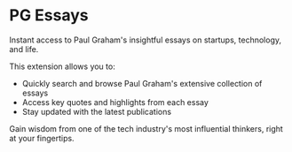 
# PG Essays

Instant access to Paul Graham's insightful essays on startups, technology, and life.

This extension allows you to:
- Quickly search and browse Paul Graham's extensive collection of essays
- Access key quotes and highlights from each essay
- Stay updated with the latest publications

Gain wisdom from one of the tech industry's most influential thinkers, right at your fingertips.
